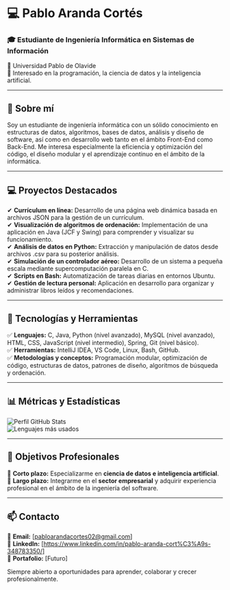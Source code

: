 # 💻 Pablo Aranda Cortés

### 🎓 Estudiante de Ingeniería Informática en Sistemas de Información
📍 Universidad Pablo de Olavide  
🚀 Interesado en la programación, la ciencia de datos y la inteligencia artificial.

---

## 📌 Sobre mí
Soy un estudiante de ingeniería informática con un sólido conocimiento en estructuras de datos, algoritmos, bases de datos, análisis y diseño de software, así como en desarrollo web tanto en el ámbito Front-End como Back-End. Me interesa especialmente la eficiencia y optimización del código, el diseño modular y el aprendizaje continuo en el ámbito de la informática.

---

## 💻 Proyectos Destacados
✔ **Currículum en línea:** Desarrollo de una página web dinámica basada en archivos JSON para la gestión de un currículum.  
✔ **Visualización de algoritmos de ordenación:** Implementación de una aplicación en Java (JCF y Swing) para comprender y visualizar su funcionamiento.  
✔ **Análisis de datos en Python:** Extracción y manipulación de datos desde archivos .csv para su posterior análisis.  
✔ **Simulación de un controlador aéreo:** Desarrollo de un sistema a pequeña escala mediante supercomputación paralela en C.  
✔ **Scripts en Bash:** Automatización de tareas diarias en entornos Ubuntu.  
✔ **Gestión de lectura personal:** Aplicación en desarrollo para organizar y administrar libros leídos y recomendaciones.

---

## 🔧 Tecnologías y Herramientas
✅ **Lenguajes:** C, Java, Python (nivel avanzado), MySQL (nivel avanzado), HTML, CSS, JavaScript (nivel intermedio), Spring, Git (nivel básico).  
✅ **Herramientas:** IntelliJ IDEA, VS Code, Linux, Bash, GitHub.  
✅ **Metodologías y conceptos:** Programación modular, optimización de código, estructuras de datos, patrones de diseño, algoritmos de búsqueda y ordenación.

---

## 📊 Métricas y Estadísticas
![Perfil GitHub Stats](https://github-readme-stats.vercel.app/api?username=Pabl0Aranda&show_icons=true&theme=dark)  
![Lenguajes más usados](https://github-readme-stats.vercel.app/api/top-langs/?username=Pabl0Aranda&layout=compact&theme=dark)  

---

## 🎯 Objetivos Profesionales
🔹 **Corto plazo:** Especializarme en **ciencia de datos e inteligencia artificial**.  
🔹 **Largo plazo:** Integrarme en el **sector empresarial** y adquirir experiencia profesional en el ámbito de la ingeniería del software.

---

## 📫 Contacto
📧 **Email:** [pabloarandacortes02@gmail.com]  
🔗 **LinkedIn:** [https://www.linkedin.com/in/pablo-aranda-cort%C3%A9s-348783350/]  
📂 **Portafolio:** [Futuro]  

Siempre abierto a oportunidades para aprender, colaborar y crecer profesionalmente.
